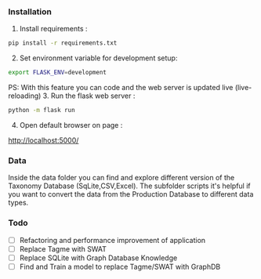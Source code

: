 ### Installation
1. Install requirements : 
```bash
pip install -r requirements.txt
```
2. Set environment variable  for development setup:
```bash
export FLASK_ENV=development 
```
PS: With this feature you can code and the web server is updated live (live-reloading)
3. Run the flask web server :
```bash
python -m flask run 
```
4. Open default browser on page : 

[http://localhost:5000/](http://localhost:5000/)


### Data 

Inside the data folder you can find and explore different version of the Taxonomy Database (SqLite,CSV,Excel).
The subfolder scripts it's helpful if you want to convert the data from the Production Database to different data types.



### Todo

- [ ] Refactoring and performance improvement of application
- [ ] Replace Tagme with SWAT
- [ ] Replace SQLite with Graph Database Knowledge
- [ ] Find and Train a model to replace Tagme/SWAT with GraphDB
